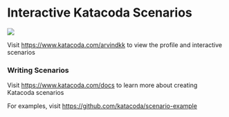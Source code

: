 # Interactive Katacoda Scenarios

[![](http://shields.katacoda.com/katacoda/arvindkk/count.svg)](https://www.katacoda.com/arvindkk "Get your profile on Katacoda.com")

Visit https://www.katacoda.com/arvindkk to view the profile and interactive scenarios

### Writing Scenarios
Visit https://www.katacoda.com/docs to learn more about creating Katacoda scenarios

For examples, visit https://github.com/katacoda/scenario-example
